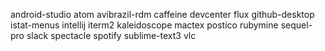 android-studio
atom
avibrazil-rdm
caffeine
devcenter
flux
github-desktop
istat-menus
intellij
iterm2
kaleidoscope
mactex
postico
rubymine
sequel-pro
slack
spectacle
spotify
sublime-text3
vlc
